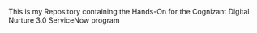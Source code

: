 This is my Repository containing the Hands-On for the Cognizant Digital Nurture 3.0 ServiceNow program
